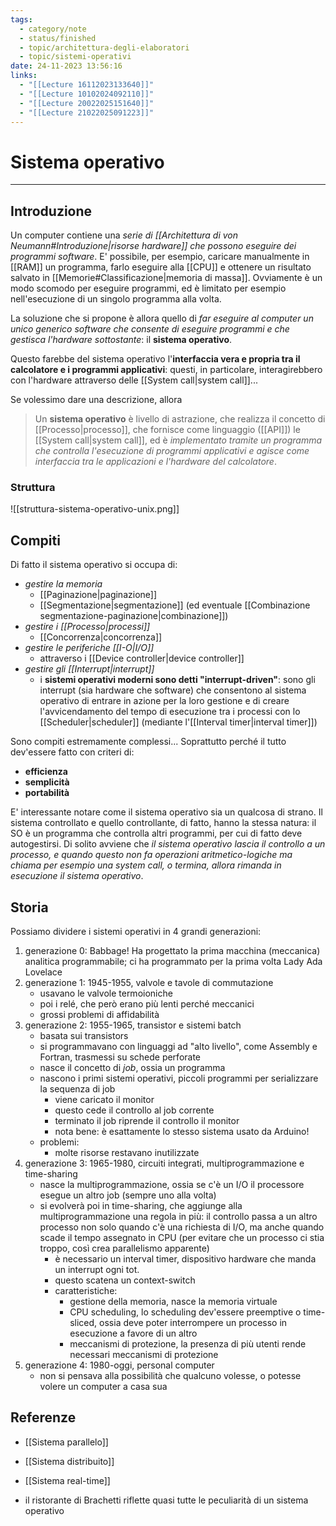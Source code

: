 ```yaml
---
tags:
  - category/note
  - status/finished
  - topic/architettura-degli-elaboratori
  - topic/sistemi-operativi
date: 24-11-2023 13:56:16
links:
  - "[[Lecture 16112023133640]]"
  - "[[Lecture 10102024092110]]"
  - "[[Lecture 20022025151640]]"
  - "[[Lecture 21022025091223]]"
---
```

# Sistema operativo
---
## Introduzione
Un computer contiene una _serie di [[Architettura di von Neumann#Introduzione|risorse hardware]] che possono eseguire dei programmi software_. E' possibile, per esempio, caricare manualmente in [[RAM]] un programma, farlo eseguire alla [[CPU]] e ottenere un risultato salvato in [[Memorie#Classificazione|memoria di massa]]. Ovviamente è un modo scomodo per eseguire programmi, ed è limitato per esempio nell'esecuzione di un singolo programma alla volta.

La soluzione che si propone è allora quello di _far eseguire al computer un unico generico software che consente di eseguire programmi e che gestisca l'hardware sottostante_: il **sistema operativo**.

Questo farebbe del sistema operativo l'**interfaccia vera e propria tra il calcolatore e i programmi applicativi**: questi, in particolare, interagirebbero con l'hardware attraverso delle [[System call|system call]]...

Se volessimo dare una descrizione, allora
> Un **sistema operativo** è livello di astrazione, che realizza il concetto di [[Processo|processo]], che fornisce come linguaggio ([[API]]) le [[System call|system call]], ed è _implementato tramite un programma che controlla l'esecuzione di programmi applicativi e agisce come interfaccia tra le applicazioni e l'hardware del calcolatore_.

### Struttura
![[struttura-sistema-operativo-unix.png]]

## Compiti
Di fatto il sistema operativo si occupa di:
- _gestire la memoria_
	- [[Paginazione|paginazione]]
	- [[Segmentazione|segmentazione]] (ed eventuale [[Combinazione segmentazione-paginazione|combinazione]])
- _gestire i [[Processo|processi]]_
	- [[Concorrenza|concorrenza]]
- _gestire le periferiche [[I-O|I/O]]_
	- attraverso i [[Device controller|device controller]]
- _gestire gli [[Interrupt|interrupt]]_
	- i **sistemi operativi moderni sono detti "interrupt-driven"**: sono gli interrupt (sia hardware che software) che consentono al sistema operativo di entrare in azione per la loro gestione e di creare l'avvicendamento del tempo di esecuzione tra i processi con lo [[Scheduler|scheduler]] (mediante l'[[Interval timer|interval timer]])

Sono compiti estremamente complessi... Soprattutto perché il tutto dev'essere fatto con criteri di:
- **efficienza**
- **semplicità**
- **portabilità**

E' interessante notare come il sistema operativo sia un qualcosa di strano. Il sistema controllato e quello controllante, di fatto, hanno la stessa natura: il SO è un programma che controlla altri programmi, per cui di fatto deve autogestirsi.
Di solito avviene che _il sistema operativo lascia il controllo a un processo, e quando questo non fa operazioni aritmetico-logiche ma chiama per esempio una system call, o termina, allora rimanda in esecuzione il sistema operativo_.

## Storia
Possiamo dividere i sistemi operativi in 4 grandi generazioni:
1. generazione 0: Babbage! Ha progettato la prima macchina (meccanica) analitica programmabile; ci ha programmato per la prima volta Lady Ada Lovelace
2. generazione 1: 1945-1955, valvole e tavole di commutazione
	- usavano le valvole termoioniche
	- poi i relé, che però erano più lenti perché meccanici
	- grossi problemi di affidabilità
3. generazione 2: 1955-1965, transistor e sistemi batch
	- basata sui transistors
	- si programmavano con linguaggi ad "alto livello", come Assembly e Fortran, trasmessi su schede perforate
	- nasce il concetto di _job_, ossia un programma
	- nascono i primi sistemi operativi, piccoli programmi per serializzare la sequenza di job
		- viene caricato il monitor
		- questo cede il controllo al job corrente
		- terminato il job riprende il controllo il monitor
		- nota bene: è esattamente lo stesso sistema usato da Arduino!
	- problemi:
		- molte risorse restavano inutilizzate
4. generazione 3: 1965-1980, circuiti integrati, multiprogrammazione e time-sharing
	- nasce la multiprogrammazione, ossia se c'è un I/O il processore esegue un altro job (sempre uno alla volta)
	- si evolverà poi in time-sharing, che aggiunge alla multiprogrammazione una regola in più: il controllo passa a un altro processo non solo quando c'è una richiesta di I/O, ma anche quando scade il tempo assegnato in CPU (per evitare che un processo ci stia troppo, così crea parallelismo apparente)
		- è necessario un interval timer, dispositivo hardware che manda un interrupt ogni tot.
		- questo scatena un context-switch
		- caratteristiche:
			- gestione della memoria, nasce la memoria virtuale
			- CPU scheduling, lo scheduling dev'essere preemptive o time-sliced, ossia deve poter interrompere un processo in esecuzione a favore di un altro
			- meccanismi di protezione, la presenza di più utenti rende necessari meccanismi di protezione
5. generazione 4: 1980-oggi, personal computer
	- non si pensava alla possibilità che qualcuno volesse, o potesse volere un computer a casa sua

## Referenze
- [[Sistema parallelo]]
- [[Sistema distribuito]]
- [[Sistema real-time]]

- il ristorante di Brachetti riflette quasi tutte le peculiarità di un sistema operativo